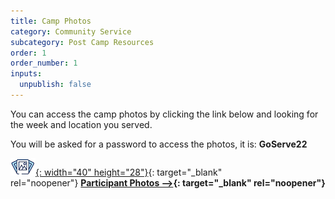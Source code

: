 ```yaml
---
title: Camp Photos
category: Community Service
subcategory: Post Camp Resources
order: 1
order_number: 1
inputs:
  unpublish: false
---
```


You can access the camp photos by clicking the link below and looking for the week and location you served.

You will be asked for a password to access the photos, it is: **GoServe22**

[![](/uploads/photosicon-1.png){: width="40" height="28"}](https://groupcares-my.sharepoint.com/:f:/g/personal/admin_groupcares_org/EiNciCjTmNJHk41Tj26l8OcB4CFo0sikFnH1nP99dVdxhg?e=zoI63f){: target="_blank" rel="noopener"}&nbsp;**[Participant Photos –&gt;](https://groupcares-my.sharepoint.com/:f:/g/personal/admin_groupcares_org/EiNciCjTmNJHk41Tj26l8OcB4CFo0sikFnH1nP99dVdxhg?e=zoI63f){: target="_blank" rel="noopener"}**
